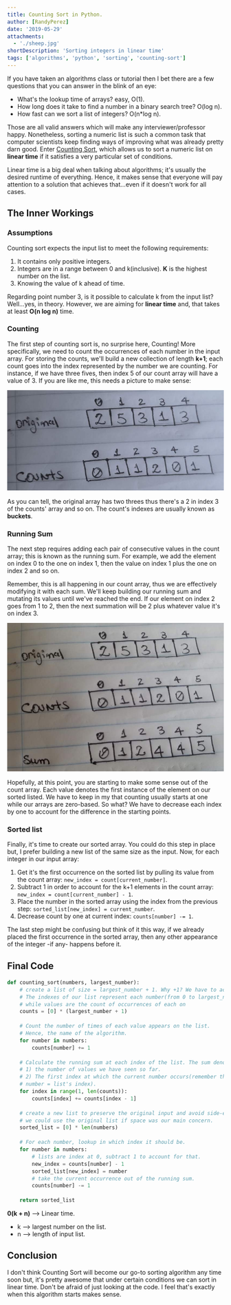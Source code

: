 ```yaml
---
title: Counting Sort in Python.
author: [RandyPerez]
date: '2019-05-29'
attachments:
  - './sheep.jpg'
shortDescription: 'Sorting integers in linear time'
tags: ['algorithms', 'python', 'sorting', 'counting-sort']
---
```


If you have taken an algorithms class or tutorial then I bet there are a few questions that you can answer in the blink of an eye:

- What's the lookup time of arrays? easy, O(1).
- How long does it take to find a number in a binary search tree? O(log n).
- How fast can we sort a list of integers? O(n\*log n).

Those are all valid answers which will make any interviewer/professor happy. Nonetheless, sorting a numeric list is such a common task that computer scientists keep finding ways of improving what was already pretty darn good. Enter [Counting Sort](https://en.wikipedia.org/wiki/Counting_sort), which allows us to sort a numeric list on **linear time** if it satisfies a very particular set of conditions.

Linear time is a big deal when talking about algorithms; it's usually the desired runtime of everything. Hence, it makes sense that everyone will pay attention to a solution that achieves that...even if it doesn't work for all cases.

## The Inner Workings

### Assumptions

Counting sort expects the input list to meet the following requirements:

1. It contains only positive integers.
2. Integers are in a range between 0 and k(inclusive). **K** is the highest number on the list.
3. Knowing the value of k ahead of time.

Regarding point number 3, is it possible to calculate k from the input list? Well...yes, in theory. However, we are aiming for **linear time** and, that takes at least **O(n log n)** time.

### Counting

The first step of counting sort is, no surprise here, Counting! More specifically, we need to count the occurrences of each number in the input array. For storing the counts, we'll build a new collection of length **k+1**; each count goes into the index represented by the number we are counting. For instance, if we have three fives, then index 5 of our count array will have a value of 3. If you are like me, this needs a picture to make sense:

![values count](./counts.jpeg)

As you can tell, the original array has two threes thus there's a 2 in index 3 of the counts' array and so on. The count's indexes are usually known as **buckets**.

### Running Sum

The next step requires adding each pair of consecutive values in the count array; this is known as the running sum. For example, we add the element on index 0 to the one on index 1, then the value on index 1 plus the one on index 2 and so on.

Remember, this is all happening in our count array, thus we are effectively modifying it with each sum. We'll keep building our running sum and mutating its values until we've reached the end. If our element on index 2 goes from 1 to 2, then the next summation will be 2 plus whatever value it's on index 3.

![running sum](./sum.jpg)

Hopefully, at this point, you are starting to make some sense out of the count array. Each value denotes the first instance of the element on our sorted listed. We have to keep in my that counting usually starts at one while our arrays are zero-based. So what? We have to decrease each index by one to account for the difference in the starting points.

### Sorted list

Finally, it's time to create our sorted array. You could do this step in place but, I prefer building a new list of the same size as the input. Now, for each integer in our input array:

1. Get it's the first occurrence on the sorted list by pulling its value from the count array: `new_index = count[current_number]`.
2. Subtract 1 in order to account for the k+1 elements in the count array: `new_index = count[current_number] - 1`.
3. Place the number in the sorted array using the index from the previous step: `sorted_list[new_index] = current_number`.
4. Decrease count by one at current index: `counts[number] -= 1`.

The last step might be confusing but think of it this way, if we already placed the first occurrence in the sorted array, then any other appearance of the integer -if any- happens before it.

## Final Code

```python
def counting_sort(numbers, largest_number):
	# create a list of size = largest_number + 1. Why +1? We have to account for 0.
	# The indexes of our list represent each number(from 0 to largest_number),
	# while values are the count of occurrences of each on
	counts = [0] * (largest_number + 1)

	# Count the number of times of each value appears on the list.
	# Hence, the name of the algorithm.
	for number in numbers:
		counts[number] += 1

  	# Calculate the running sum at each index of the list. The sum denotes two things:
	# 1) the number of values we have seen so far.
  	# 2) The first index at which the current number occurs(remember the current
  	# number = list's index).
	for index in range(1, len(counts)):
		counts[index] += counts[index - 1]

	# create a new list to preserve the original input and avoid side-effects. However,
	# we could use the original list if space was our main concern.
	sorted_list = [0] * len(numbers)

	# For each number, lookup in which index it should be.
	for number in numbers:
		# lists are index at 0, subtract 1 to account for that.
		new_index = counts[number] - 1
		sorted_list[new_index] = number
		# take the current occurrence out of the running sum.
		counts[number] -= 1

	return sorted_list
```

**0(k + n)** --> Linear time.

- k --> largest number on the list.
- n --> length of input list.

## Conclusion

I don't think Counting Sort will become our go-to sorting algorithm any time soon but, it's pretty awesome that under certain conditions we can sort in linear time. Don't be afraid of just looking at the code. I feel that's exactly when this algorithm starts makes sense.

